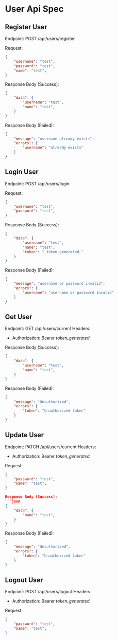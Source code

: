 # User Api Spec

## Register User
Endpoint: POST /api/users/register

Request:
```json
{
    "username": "test",
    "password": "test",
    "name": "test",
}
```

Response Body (Success):
```json
{
    "data": {
        "username": "test",
        "name": "test",
    }
}
```

Response Body (Failed):
```json
{
    "message": "username already exists",
    "errors": {
        "username": "already exists"
    }
}
```

## Login User
Endpoint: POST /api/users/login

Request:
```json
{
    "username": "test",
    "password": "test",
}
```

Response Body (Success):
```json
{
    "data": {
        "username": "test",
        "name": "test",
        "token": "_token_generated_"
    }
}
```

Response Body (Failed):
```json
{
    "message": "username or password invalid",
    "errors": {
        "username": "username or password invalid"
    }
}
```

## Get User
Endpoint: GET /api/users/current
Headers:
- Authorization: Bearer _token_generated_

Response Body (Success):
```json
{
    "data": {
        "username": "test",
        "name": "test",
    }
}
```

Response Body (Failed):
```json
{
    "message": "Unauthorized",
    "errors": {
        "token": "Unauthorized token"
    }
}
```

## Update User
Endpoint: PATCH /api/users/current
Headers:
- Authorization: Bearer _token_generated_

Request:
```json
{
    "password": "test",
    "name": "test",
}

Response Body (Success):
```json
{
    "data": {
        "name": "test",
    }
}
```

Response Body (Failed):
```json
{
    "message": "Unauthorized",
    "errors": {
        "token": "Unauthorized token"
    }
}
```

## Logout User
Endpoint: POST /api/users/logout
Headers:
- Authorization: Bearer _token_generated_

Request:
```json
{
    "password": "test",
    "name": "test",
}

